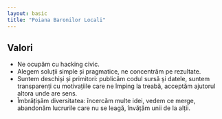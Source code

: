 ```yaml
---
layout: basic
title: "Poiana Baronilor Locali"
---
```


## Valori

* Ne ocupăm cu hacking civic.
* Alegem soluții simple și pragmatice, ne concentrăm pe rezultate.
* Suntem deschiși și primitori: publicăm codul sursă și datele, suntem
  transparenți cu motivațiile care ne împing la treabă, acceptăm ajutorul
  altora unde are sens.
* Îmbrățișăm diversitatea: încercăm multe idei, vedem ce merge, abandonăm
  lucrurile care nu se leagă, învățăm unii de la alții.
